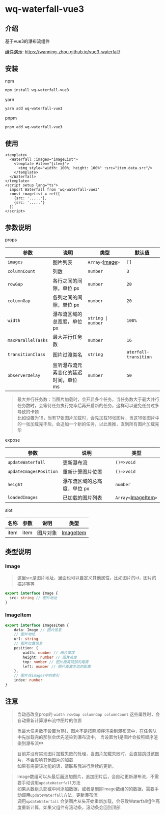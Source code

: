 # wq-waterfall-vue3

## 介绍

基于vue3的瀑布流组件

[组件演示](https://wanning-zhou.github.io/vue3-waterfall/): https://wanning-zhou.github.io/vue3-waterfall/

## 安装

npm
```bash
npm install wq-waterfall-vue3
```

yarn
```bash
yarn add wq-waterfall-vue3
```

pnpm
```bash
pnpm add wq-waterfall-vue3
```

## 使用
```vue
<template>
  <Waterfall :images="imageList">
    <template #item="{item}">
      <img style="width: 100%; height: 100%" :src="item.data.src"/>
    </template>
  </Waterfall>
</template>
<script setup lang="ts">
  import Waterfall from 'wq-waterfall-vue3'
  const imageList = ref([
    {src: '.....'},
    {src: '.....'}  
  ])
</script>
```

## 参数说明

props

| 参数            | 说明                   | 类型                         | 默认值                   |
|---------------|----------------------|----------------------------|-----------------------|
| `images`      | 图片列表                 | `Array<`[Image](#Image)`>` | `[]`                  |
| `columnCount` | 列数                   | `number`                   | `3`                   |
| `rowGap`      | 各行之间的间隙，单位 px        | `number`                   | `20`                  |
| `columnGap`   | 各列之间的间隙，单位 px        | `number`                   | `20`                  |
| `width`       | 瀑布流区域的总宽度，单位 px      | `string \|  number`        | `100%`                |
|`maxParallelTasks`| 最大并行任务数              | `number`                   | `16`                  |
| `transitionClass` | 图片过渡类名               | `string`                   | `aterfall-transition` |
|`observerDelay`| 监听瀑布流元素变化的延迟时间，单位 ms | `number`                   | `50`                  |

> 最大并行任务数：当图片加载时，会开启多个任务，当任务数大于最大并行任务数时，会等待任务执行完毕后再开启新的任务，这样可以避免任务过多导致的卡顿  
> 比如设置为16，当有17张图片加载时，会先加载16张图片，当这16张图片中的一张加载完毕后，会追加一个新的任务，以此类推，直到所有图片加载完毕


expose

| 参数            | 说明                   | 类型                                 |
| --------------- | ---------------------- |------------------------------------|
| `updateWaterfall`      | 更新瀑布流                 | `()=>void`                         | 
| `updateImagesPosition` | 重新计算图片位置                 | `()=>void`                         | 
 | `height`        | 瀑布流区域的总高度，单位 px      | `number`                           |
| `loadedImages`  | 已加载的图片列表                 | `Array<`[ImageItem](#ImageItem)`>` |


slot

| 名称   | 参数          | 说明                   | 类型                      |
|------| ------------- | ---------------------- |-------------------------|
| item | item   | 图片对象                 | [ImageItem](#ImageItem) |

## 类型说明

### Image

> 这里src是图片地址，里面也可以自定义其他属性，比如图片的id，图片的描述等等

```ts
export interface Image {
  src: string // 图片地址
}
```

### ImageItem

```ts
export interface ImagesItem {
    data: Image // 图片信息
    // 图片地址
    url: string
    // 图片位置信息
    position: {
        width: number // 图片宽度
        height: number // 图片高度
        top: number // 图片距离顶部的距离
        left: number // 图片距离左边的距离
    },
    // 图片在images中的索引
    index: number
}
```

## 注意

>  当动态改变prop的 `width rowGap columnGap columnCount` 这些属性时，会自动重新计算瀑布流中图片的位置

> 当最大任务数不设置为1时，图片不是按照顺序渲染到瀑布流中，在任务队中先加载完的那张会优先渲染到瀑布流中， 当设置为1是图片会按照顺序渲染到瀑布流中

> 目前并没有实现图片加载失败的处理，当图片加载失败时，会直接跳过该图片，不会影响其他图片的加载  
> 如果有需要该功能的话，请联系我进行后续的更新。 

> Image数组可以从最后面追加图片，追加图片后，会自动更新瀑布流，不需要手动调用`updateWaterfall`方法  
> 如果从数组头部或中间添加数据，或者是删除Image数组的的数据，需要手动调用`updateWaterfall`方法，更新瀑布流  
> 调用`updateWaterfall` 会使图片从头开始重新加载，会导致Waterfall组件高度重新计算，如果父组件有滚动条，滚动条会回到顶部
